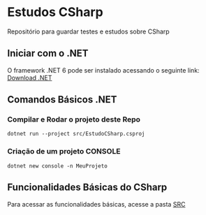 # Estudos CSharp
Repositório para guardar testes e estudos sobre CSharp

## Iniciar com o .NET
O framework .NET 6 pode ser instalado acessando o seguinte link: [Download .NET](https://dotnet.microsoft.com/pt-br/download)

## Comandos Básicos .NET

### Compilar e Rodar o projeto deste Repo

```
dotnet run --project src/EstudoCSharp.csproj
```

### Criação de um projeto CONSOLE

```
dotnet new console -n MeuProjeto
```

## Funcionalidades Básicas do CSharp
Para acessar as funcionalidades básicas, acesse a pasta [SRC](/src/)



